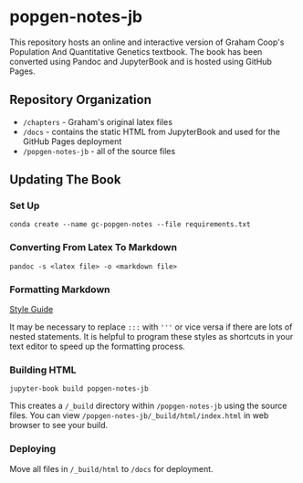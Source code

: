 # popgen-notes-jb

This repository hosts an online and interactive version of Graham Coop's Population And Quantitative Genetics textbook. The book has been converted using Pandoc and JupyterBook and is hosted using GitHub Pages. 

## Repository Organization

- `/chapters` - Graham's original latex files
- `/docs` - contains the static HTML from JupyterBook and used for the GitHub Pages deployment
- `/popgen-notes-jb` - all of the source files

## Updating The Book

### Set Up

`conda create --name gc-popgen-notes --file requirements.txt`

### Converting From Latex To Markdown

`pandoc -s <latex file> -o <markdown file>`

### Formatting Markdown

[Style Guide](popgen-notes-jb/formatting.md)

It may be necessary to replace `:::` with `'''` or vice versa if there are lots of nested statements. It is helpful to program these styles as shortcuts in your text editor to speed up the formatting process.

### Building HTML

`jupyter-book build popgen-notes-jb`

This creates a `/_build` directory within `/popgen-notes-jb` using the source files. You can view `/popgen-notes-jb/_build/html/index.html` in web browser to see your build.

### Deploying

Move all files in `/_build/html` to `/docs` for deployment.
